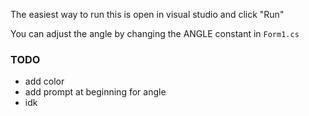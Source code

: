 The easiest way to run this is open in visual studio and click "Run"

You can adjust the angle by changing the ANGLE constant in `Form1.cs`

### TODO
- add color
- add prompt at beginning for angle
- idk
